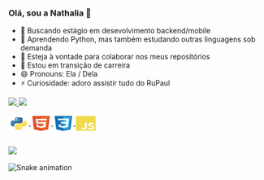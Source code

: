 ### Olá, sou a Nathalia 👋

- 🔭 Buscando estágio em desevolvimento backend/mobile
- 🌱 Aprendendo Python, mas também estudando outras linguagens sob demanda
- 👯 Esteja à vontade para colaborar nos meus repositórios 
- 🤔 Estou em transição de carreira
- 😄 Pronouns: Ela / Dela
- ⚡ Curiosidade: adoro assistir tudo do RuPaul

 <div>
  <a href="https://github.com/nathalia-lopes">
  <img height="120em" src="https://github-readme-stats.vercel.app/api?username=nathalia-lopes&show_icons=true&theme=dark&include_all_commits=true&count_private=true"/>
  <img height="120em" src="https://github-readme-stats.vercel.app/api/top-langs/?username=nathalia-lopes&layout=compact&langs_count=7&theme=dark"/>
</div>

<div style="display: inline_block"><br>
  <img align="center" alt="Nathalia-Python" height="30" width="40" src="https://raw.githubusercontent.com/devicons/devicon/master/icons/python/python-original.svg">
  <img align="center" alt="Nathalia-HTML" height="30" width="40" src="https://raw.githubusercontent.com/devicons/devicon/master/icons/html5/html5-original.svg">
  <img align="center" alt="Nathalia-CSS" height="30" width="40" src="https://raw.githubusercontent.com/devicons/devicon/master/icons/css3/css3-original.svg">
  <img align="center" alt="Nathalia-Js" height="30" width="40" src="https://raw.githubusercontent.com/devicons/devicon/master/icons/javascript/javascript-plain.svg">
</div>
  
##
 
<div>
  <a href="https://www.linkedin.com/in/nathalia-lopes-%F0%9F%8F%B3%EF%B8%8F%E2%80%8D%F0%9F%8C%88-868102214/" target="_blank"><img src="https://img.shields.io/badge/-LinkedIn-%230077B5?style=for-the-badge&logo=linkedin&logoColor=white" target="_blank"></a> 
  
![Snake animation](https://github.com/nathalia-lopes/nathalia-lopes/blob/output/github-contribution-grid-snake.svg)
</div>

